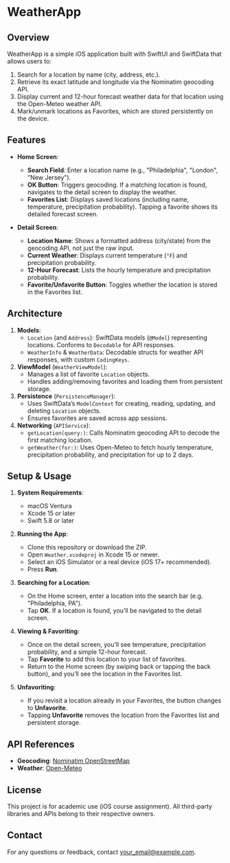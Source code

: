 # WeatherApp

## Overview
WeatherApp is a simple iOS application built with SwiftUI and SwiftData that allows users to:
1. Search for a location by name (city, address, etc.).
2. Retrieve its exact latitude and longitude via the Nominatim geocoding API.
3. Display current and 12-hour forecast weather data for that location using the Open-Meteo weather API.
4. Mark/unmark locations as Favorites, which are stored persistently on the device.

## Features
- **Home Screen**:
  - **Search Field**: Enter a location name (e.g., "Philadelphia", "London", "New Jersey").
  - **OK Button**: Triggers geocoding. If a matching location is found, navigates to the detail screen to display the weather.
  - **Favorites List**: Displays saved locations (including name, temperature, precipitation probability). Tapping a favorite shows its detailed forecast screen.
  
- **Detail Screen**:
  - **Location Name**: Shows a formatted address (city/state) from the geocoding API, not just the raw input.
  - **Current Weather**: Displays current temperature (`°F`) and precipitation probability.
  - **12-Hour Forecast**: Lists the hourly temperature and precipitation probability.
  - **Favorite/Unfavorite Button**: Toggles whether the location is stored in the Favorites list.

## Architecture
1. **Models**:
   - `Location` (and `Address`): SwiftData models (`@Model`) representing locations. Conforms to `Decodable` for API responses.
   - `WeatherInfo` & `WeatherData`: Decodable structs for weather API responses, with custom `CodingKeys`.
2. **ViewModel** (`WeatherViewModel`):
   - Manages a list of favorite `Location` objects.
   - Handles adding/removing favorites and loading them from persistent storage.
3. **Persistence** (`PersistenceManager`):
   - Uses SwiftData’s `ModelContext` for creating, reading, updating, and deleting `Location` objects.
   - Ensures favorites are saved across app sessions.
4. **Networking** (`APIService`):
   - `getLocation(query:)`: Calls Nominatim geocoding API to decode the first matching location.
   - `getWeather(for:)`: Uses Open-Meteo to fetch hourly temperature, precipitation probability, and precipitation for up to 2 days.

## Setup & Usage
1. **System Requirements**:
   - macOS Ventura
   - Xcode 15 or later
   - Swift 5.8 or later

2. **Running the App**:
   - Clone this repository or download the ZIP.
   - Open `Weather.xcodeproj` in Xcode 15 or newer.
   - Select an iOS Simulator or a real device (iOS 17+ recommended).
   - Press **Run**.

3. **Searching for a Location**:
   - On the Home screen, enter a location into the search bar (e.g. "Philadelphia, PA").
   - Tap **OK**. If a location is found, you’ll be navigated to the detail screen.

4. **Viewing & Favoriting**:
   - Once on the detail screen, you’ll see temperature, precipitation probability, and a simple 12-hour forecast.
   - Tap **Favorite** to add this location to your list of favorites.
   - Return to the Home screen (by swiping back or tapping the back button), and you’ll see the location in the Favorites list.

5. **Unfavoriting**:
   - If you revisit a location already in your Favorites, the button changes to **Unfavorite**.
   - Tapping **Unfavorite** removes the location from the Favorites list and persistent storage.

## API References
- **Geocoding**: [Nominatim OpenStreetMap](https://nominatim.org/release-docs/latest/api/Search/)
- **Weather**: [Open-Meteo](https://open-meteo.com/)

## License
This project is for academic use (iOS course assignment). All third-party libraries and APIs belong to their respective owners.

## Contact
For any questions or feedback, contact [your_email@example.com](mailto:your_email@example.com).

